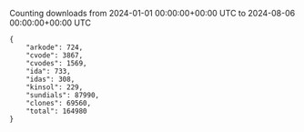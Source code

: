 
Counting downloads from 2024-01-01 00:00:00+00:00 UTC to 2024-08-06 00:00:00+00:00 UTC

```
{
    "arkode": 724,
    "cvode": 3867,
    "cvodes": 1569,
    "ida": 733,
    "idas": 308,
    "kinsol": 229,
    "sundials": 87990,
    "clones": 69560,
    "total": 164980
}
```
